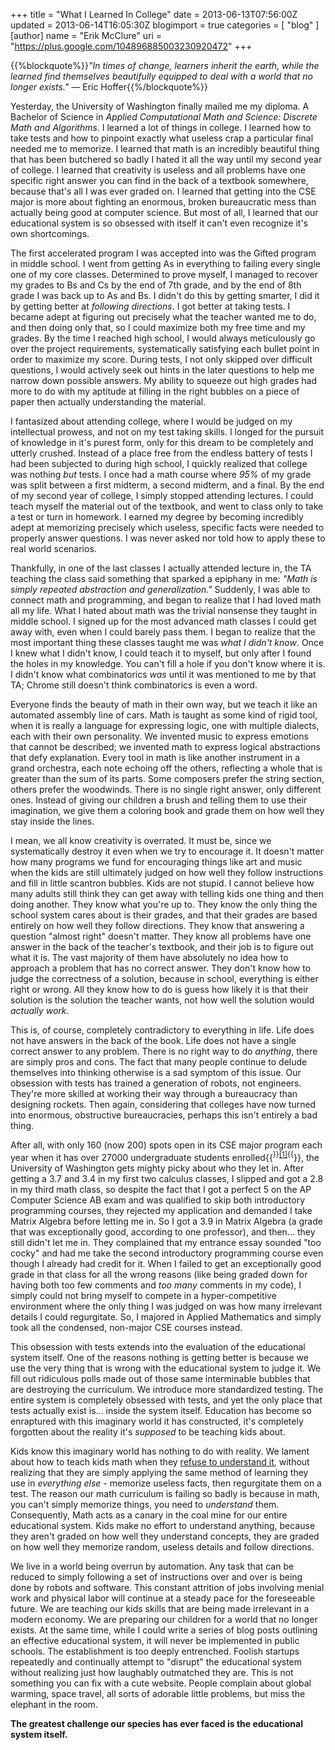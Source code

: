 +++
title = "What I Learned In College"
date = 2013-06-13T07:56:00Z
updated = 2013-06-14T16:05:30Z
blogimport = true 
categories = [ "blog" ]
[author]
	name = "Erik McClure"
	uri = "https://plus.google.com/104896885003230920472"
+++

{{%blockquote%}}*"In times of change, learners inherit the earth, while the learned find themselves beautifully equipped to deal with a world that no longer exists."* ― Eric Hoffer{{%/blockquote%}}

Yesterday, the University of Washington finally mailed me my diploma. A Bachelor of Science in *Applied Computational Math and Science: Discrete Math and Algorithms*. I learned a lot of things in college. I learned how to take tests and how to pinpoint exactly what useless crap a particular final needed me to memorize. I learned that math is an incredibly beautiful thing that has been butchered so badly I hated it all the way until my second year of college. I learned that creativity is useless and all problems have one specific right answer you can find in the back of a textbook somewhere, because that's all I was ever graded on. I learned that getting into the CSE major is more about fighting an enormous, broken bureaucratic mess than actually being good at computer science.  But most of all, I learned that our educational system is so obsessed with itself it can't even recognize it's own shortcomings.

The first accelerated program I was accepted into was the Gifted program in middle school. I went from getting As in everything to failing every single one of my core classes. Determined to prove myself, I managed to recover my grades to Bs and Cs by the end of 7th grade, and by the end of 8th grade I was back up to As and Bs. I didn't do this by getting smarter, I did it by getting better at *following directions*. I got better at taking tests. I became adept at figuring out precisely what the teacher wanted me to do, and then doing only that, so I could maximize both my free time and my grades. By the time I reached high school, I would always meticulously go over the project requirements, systematically satisfying each bullet point in order to maximize my score. During tests, I not only skipped over difficult questions, I would actively seek out hints in the later questions to help me narrow down possible answers. My ability to squeeze out high grades had more to do with my aptitude at filling in the right bubbles on a piece of paper then actually understanding the material.

I fantasized about attending college, where I would be judged on my intellectual prowess, and not on my test taking skills. I longed for the pursuit of knowledge in it's purest form, only for this dream to be completely and utterly crushed. Instead of a place free from the endless battery of tests I had been subjected to during high school, I quickly realized that college was nothing *but* tests. I once had a math course where *95%* of my grade was split between a first midterm, a second midterm, and a final. By the end of my second year of college, I simply stopped attending lectures. I could teach myself the material out of the textbook, and went to class only to take a test or turn in homework. I earned my degree by becoming incredibly adept at memorizing precisely which useless, specific facts were needed to properly answer questions. I was never asked nor told how to apply these to real world scenarios.

Thankfully, in one of the last classes I actually attended lecture in, the TA teaching the class said something that sparked a epiphany in me: *"Math is simply repeated abstraction and generalization."* Suddenly, I was able to connect math and programming, and began to realize that I had loved math all my life. What I hated about math was the trivial nonsense they taught in middle school. I signed up for the most advanced math classes I could get away with, even when I could barely pass them. I began to realize that the most important thing these classes taught me was *what I didn't know*. Once I knew what I didn't know, I could teach it to myself, but only after I found the holes in my knowledge. You can't fill a hole if you don't know where it is. I didn't know what combinatorics *was* until it was mentioned to me by that TA; Chrome still doesn't think combinatorics is even a word.

Everyone finds the beauty of math in their own way, but we teach it like an automated assembly line of cars. Math is taught as some kind of rigid tool, when it is really a language for expressing logic, one with multiple dialects, each with their own personality. We invented music to express emotions that cannot be described; we invented math to express logical abstractions that defy explanation. Every tool in math is like another instrument in a grand orchestra, each note echoing off the others, reflecting a whole that is greater than the sum of its parts. Some composers prefer the string section, others prefer the woodwinds. There is no single right answer, only different ones. Instead of giving our children a brush and telling them to use their imagination, we give them a coloring book and grade them on how well they stay inside the lines.

I mean, we all know creativity is overrated. It must be, since we systematically destroy it even when we try to encourage it. It doesn't matter how many programs we fund for encouraging things like art and music when the kids are still ultimately judged on how well they follow instructions and fill in little scantron bubbles. Kids are not stupid. I cannot believe how many adults still think they can get away with telling kids one thing and then doing another. They know what you're up to. They know the only thing the school system cares about is their grades, and that their grades are based entirely on how well they follow directions. They know that answering a question "almost right" doesn't matter. They know all problems have one answer in the back of the teacher's textbook, and their job is to figure out what it is. The vast majority of them have absolutely no idea how to approach a problem that has no correct answer. They don't know how to judge the correctness of a solution, because in school, everything is either right or wrong. All they know how to do is guess how likely it is that their solution is the solution the teacher wants, not how well the solution would *actually work*.

This is, of course, completely contradictory to everything in life. Life does not have answers in the back of the book. Life does not have a single correct answer to any problem. There is no right way to do *anything*, there are simply pros and cons. The fact that many people continue to delude themselves into thinking otherwise is a sad symptom of this issue. Our obsession with tests has trained a generation of robots, not engineers. They're more skilled at working their way through a bureaucracy than designing rockets. Then again, considering that colleges have now turned into enormous, obstructive bureaucracies, perhaps this isn't entirely a bad thing.

After all, with only 160 (now 200) spots open in its CSE major program each year when it has over 27000 undergraduate students enrolled{{<sup>}}<a href="http://admit.washington.edu/quickfacts#enrollment">[1]</a>{{</sup>}}, the University of Washington gets mighty picky about who they let in. After getting a 3.7 and 3.4 in my first two calculus classes, I slipped and got a 2.8 in my third math class, so despite the fact that I got a perfect 5 on the AP Computer Science AB exam and was qualified to skip both introductory programming courses, they rejected my application and demanded I take Matrix Algebra before letting me in. So I got a 3.9 in Matrix Algebra (a grade that was exceptionally good, according to one professor), and then... they still didn't let me in. They complained that my entrance essay sounded "too cocky" and had me take the second introductory programming course even though I already had credit for it. When I failed to get an exceptionally good grade in that class for all the wrong reasons (like being graded down for having both too few comments and *too many* comments in my code), I simply could not bring myself to compete in a hyper-competitive environment where the only thing I was judged on was how many irrelevant details I could regurgitate. So, I majored in Applied Mathematics and simply took all the condensed, non-major CSE courses instead.

This obsession with tests extends into the evaluation of the educational system itself. One of the reasons nothing is getting better is because we use the very thing that is wrong with the educational system to judge it. We fill out ridiculous polls made out of those same interminable bubbles that are destroying the curriculum. We introduce more standardized testing. The entire system is completely obsessed with tests, and yet the only place that tests actually exist is... inside the system itself. Education has become so enraptured with this imaginary world it has constructed, it's completely forgotten about the reality it's *supposed* to be teaching kids about.

Kids know this imaginary world has nothing to do with reality. We lament about how to teach kids math when they [refuse to understand it](http://math.stackexchange.com/questions/416226/my-sister-absolutely-refuses-to-learn-math), without realizing that they are simply applying the same method of learning they use in *everything else* - memorize useless facts, then regurgitate them on a test. The reason our math curriculum is failing so badly is because in math, you can't simply memorize things, you need to *understand* them. Consequently, Math acts as a canary in the coal mine for our entire educational system. Kids make no effort to understand anything, because they aren't graded on how well they understand concepts, they are graded on how well they memorize random, useless details and follow directions.

We live in a world being overrun by automation. Any task that can be reduced to simply following a set of instructions over and over is being done by robots and software. This constant attrition of jobs involving menial work and physical labor will continue at a steady pace for the foreseeable future. We are teaching our kids skills that are being made irrelevant in a modern economy. We are preparing our children for a world that no longer exists. At the same time, while I could write a series of blog posts outlining an effective educational system, it will never be implemented in public schools. The establishment is too deeply entrenched. Foolish startups repeatedly and continually attempt to "disrupt" the educational system without realizing just how laughably outmatched they are. This is not something you can fix with a cute website. People complain about global warming, space travel, all sorts of adorable little problems, but miss the elephant in the room.

**The greatest challenge our species has ever faced is the educational system itself.**
